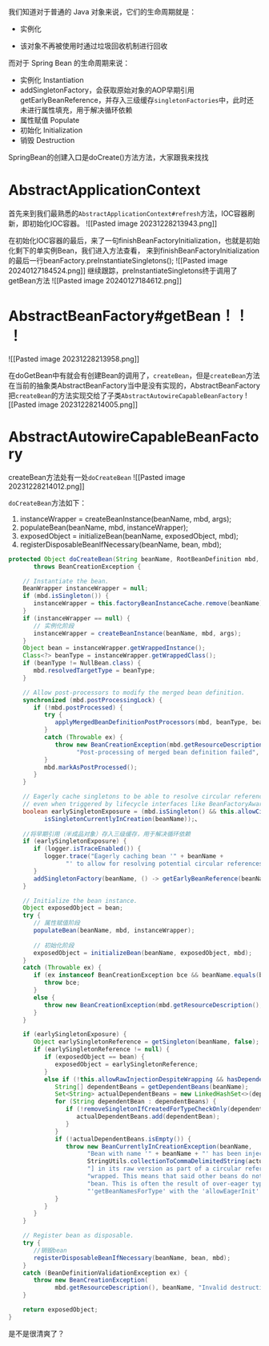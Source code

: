 我们知道对于普通的 Java 对象来说，它们的生命周期就是：

- 实例化
    
- 该对象不再被使用时通过垃圾回收机制进行回收
    

而对于 Spring Bean 的生命周期来说：

- 实例化 Instantiation
- addSingletonFactory，会获取原始对象的AOP早期引用getEarlyBeanReference，并存入三级缓存`singletonFactories`中，此时还未进行属性填充，用于解决循环依赖
- 属性赋值 Populate
- 初始化 Initialization
- 销毁 Destruction



SpringBean的创建入口是doCreate()方法方法，大家跟我来找找

# AbstractApplicationContext

首先来到我们最熟悉的`AbstractApplicationContext#refresh`方法，IOC容器刷新，即初始化IOC容器。
![[Pasted image 20231228213943.png]]

在初始化IOC容器的最后，来了一句finishBeanFactoryInitialization，也就是初始化剩下的单实例Bean，我们进入方法查看，
来到finishBeanFactoryInitialization的最后一行beanFactory.preInstantiateSingletons();
![[Pasted image 20240127184524.png]]
继续跟踪，preInstantiateSingletons终于调用了getBean方法
![[Pasted image 20240127184612.png]]
# AbstractBeanFactory#getBean！！！
![[Pasted image 20231228213958.png]]

在doGetBean中有就会有创建Bean的调用了，`createBean`，但是`createBean`方法在当前的抽象类AbstractBeanFactory当中是没有实现的，AbstractBeanFactory把`createBean`的方法实现交给了子类`AbstractAutowireCapableBeanFactory`
![[Pasted image 20231228214005.png]]

# AbstractAutowireCapableBeanFactory

createBean方法处有一处`doCreateBean`
![[Pasted image 20231228214012.png]]

`doCreateBean`方法如下：
1. instanceWrapper = createBeanInstance(beanName, mbd, args);
2. populateBean(beanName, mbd, instanceWrapper);
3. exposedObject = initializeBean(beanName, exposedObject, mbd);
4. registerDisposableBeanIfNecessary(beanName, bean, mbd);

```Java
protected Object doCreateBean(String beanName, RootBeanDefinition mbd, @Nullable Object[] args)
       throws BeanCreationException {

    // Instantiate the bean.
    BeanWrapper instanceWrapper = null;
    if (mbd.isSingleton()) {
       instanceWrapper = this.factoryBeanInstanceCache.remove(beanName);
    }
    if (instanceWrapper == null) {
       // 实例化阶段
       instanceWrapper = createBeanInstance(beanName, mbd, args);
    }
    Object bean = instanceWrapper.getWrappedInstance();
    Class<?> beanType = instanceWrapper.getWrappedClass();
    if (beanType != NullBean.class) {
       mbd.resolvedTargetType = beanType;
    }

    // Allow post-processors to modify the merged bean definition.
    synchronized (mbd.postProcessingLock) {
       if (!mbd.postProcessed) {
          try {
             applyMergedBeanDefinitionPostProcessors(mbd, beanType, beanName);
          }
          catch (Throwable ex) {
             throw new BeanCreationException(mbd.getResourceDescription(), beanName,
                   "Post-processing of merged bean definition failed", ex);
          }
          mbd.markAsPostProcessed();
       }
    }

    // Eagerly cache singletons to be able to resolve circular references
    // even when triggered by lifecycle interfaces like BeanFactoryAware.
    boolean earlySingletonExposure = (mbd.isSingleton() && this.allowCircularReferences &&
          isSingletonCurrentlyInCreation(beanName));、
          
    //将早期引用（半成品对象）存入三级缓存，用于解决循环依赖
    if (earlySingletonExposure) {
       if (logger.isTraceEnabled()) {
          logger.trace("Eagerly caching bean '" + beanName +
                "' to allow for resolving potential circular references");
       }
       addSingletonFactory(beanName, () -> getEarlyBeanReference(beanName, mbd, bean));
    }

    // Initialize the bean instance.
    Object exposedObject = bean;
    try {
       // 属性赋值阶段
       populateBean(beanName, mbd, instanceWrapper);
       
       // 初始化阶段
       exposedObject = initializeBean(beanName, exposedObject, mbd);
    }
    catch (Throwable ex) {
       if (ex instanceof BeanCreationException bce && beanName.equals(bce.getBeanName())) {
          throw bce;
       }
       else {
          throw new BeanCreationException(mbd.getResourceDescription(), beanName, ex.getMessage(), ex);
       }
    }

    if (earlySingletonExposure) {
       Object earlySingletonReference = getSingleton(beanName, false);
       if (earlySingletonReference != null) {
          if (exposedObject == bean) {
             exposedObject = earlySingletonReference;
          }
          else if (!this.allowRawInjectionDespiteWrapping && hasDependentBean(beanName)) {
             String[] dependentBeans = getDependentBeans(beanName);
             Set<String> actualDependentBeans = new LinkedHashSet<>(dependentBeans.length);
             for (String dependentBean : dependentBeans) {
                if (!removeSingletonIfCreatedForTypeCheckOnly(dependentBean)) {
                   actualDependentBeans.add(dependentBean);
                }
             }
             if (!actualDependentBeans.isEmpty()) {
                throw new BeanCurrentlyInCreationException(beanName,
                      "Bean with name '" + beanName + "' has been injected into other beans [" +
                      StringUtils.collectionToCommaDelimitedString(actualDependentBeans) +
                      "] in its raw version as part of a circular reference, but has eventually been " +
                      "wrapped. This means that said other beans do not use the final version of the " +
                      "bean. This is often the result of over-eager type matching - consider using " +
                      "'getBeanNamesForType' with the 'allowEagerInit' flag turned off, for example.");
             }
          }
       }
    }

    // Register bean as disposable.
    try {
       //销毁bean
       registerDisposableBeanIfNecessary(beanName, bean, mbd);
    }
    catch (BeanDefinitionValidationException ex) {
       throw new BeanCreationException(
             mbd.getResourceDescription(), beanName, "Invalid destruction signature", ex);
    }

    return exposedObject;
}
```

是不是很清爽了？